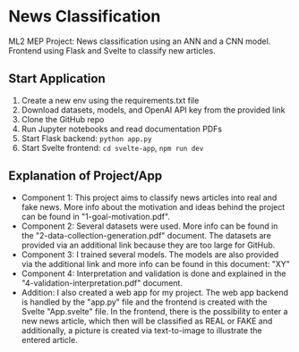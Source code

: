 # News Classification
ML2 MEP Project: News classification using an ANN and a CNN model. Frontend using Flask and Svelte to classify new articles.

## Start Application
1. Create a new env using the requirements.txt file
2. Download datasets, models, and OpenAI API key from the provided link
3. Clone the GitHub repo
4. Run Jupyter notebooks and read documentation PDFs
5. Start Flask backend: `python app.py`
6. Start Svelte frontend: `cd svelte-app`, `npm run dev`

## Explanation of Project/App
- Component 1: This project aims to classify news articles into real and fake news. More info about the motivation and ideas behind the project can be found in "1-goal-motivation.pdf".
- Component 2: Several datasets were used. More info can be found in the "2-data-collection-generation.pdf" document. The datasets are provided via an additional link because they are too large for GitHub.
- Component 3: I trained several models. The models are also provided via the additional link and more info can be found in this document: "XY"
- Component 4: Interpretation and validation is done and explained in the "4-validation-interpretation.pdf" document.
- Addition: I also created a web app for my project. The web app backend is handled by the "app.py" file and the frontend is created with the Svelte "App.svelte" file. In the frontend, there is the possibility to enter a new news article, which then will be classified as REAL or FAKE and additionally, a picture is created via text-to-image to illustrate the entered article.